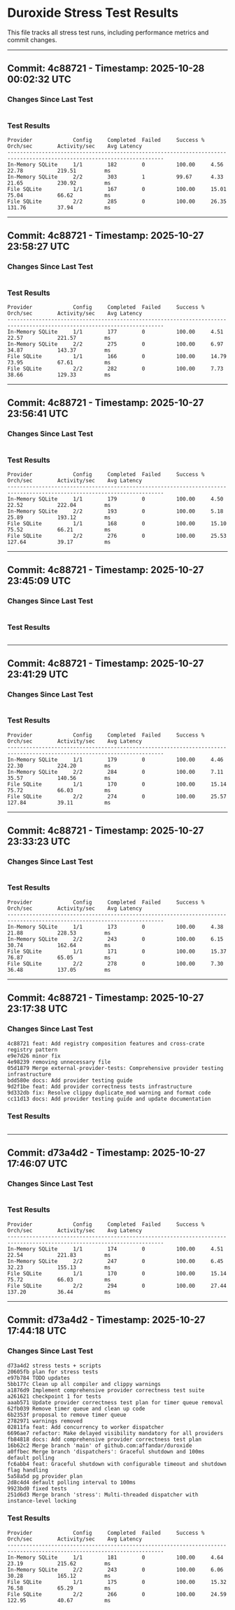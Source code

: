 # Duroxide Stress Test Results

This file tracks all stress test runs, including performance metrics and commit changes.

---

## Commit: 4c88721 - Timestamp: 2025-10-28 00:02:32 UTC

### Changes Since Last Test
```

```

### Test Results
```
Provider             Config     Completed  Failed     Success %  Orch/sec        Activity/sec    Avg Latency    
------------------------------------------------------------------------------------------------------------------------
In-Memory SQLite     1/1        182        0          100.00     4.56            22.78           219.51         ms
In-Memory SQLite     2/2        303        1          99.67      4.33            21.65           230.92         ms
File SQLite          1/1        167        0          100.00     15.01           75.04           66.62          ms
File SQLite          2/2        285        0          100.00     26.35           131.76          37.94          ms
```

---

## Commit: 4c88721 - Timestamp: 2025-10-27 23:58:27 UTC

### Changes Since Last Test
```

```

### Test Results
```
Provider             Config     Completed  Failed     Success %  Orch/sec        Activity/sec    Avg Latency    
------------------------------------------------------------------------------------------------------------------------
In-Memory SQLite     1/1        177        0          100.00     4.51            22.57           221.57         ms
In-Memory SQLite     2/2        275        0          100.00     6.97            34.87           143.37         ms
File SQLite          1/1        166        0          100.00     14.79           73.95           67.61          ms
File SQLite          2/2        282        0          100.00     7.73            38.66           129.33         ms
```

---

## Commit: 4c88721 - Timestamp: 2025-10-27 23:56:41 UTC

### Changes Since Last Test
```

```

### Test Results
```
Provider             Config     Completed  Failed     Success %  Orch/sec        Activity/sec    Avg Latency    
------------------------------------------------------------------------------------------------------------------------
In-Memory SQLite     1/1        179        0          100.00     4.50            22.52           222.04         ms
In-Memory SQLite     2/2        193        0          100.00     5.18            25.89           193.12         ms
File SQLite          1/1        168        0          100.00     15.10           75.52           66.21          ms
File SQLite          2/2        276        0          100.00     25.53           127.64          39.17          ms
```

---

## Commit: 4c88721 - Timestamp: 2025-10-27 23:45:09 UTC

### Changes Since Last Test
```

```

### Test Results
```

```

---

## Commit: 4c88721 - Timestamp: 2025-10-27 23:41:29 UTC

### Changes Since Last Test
```

```

### Test Results
```
Provider             Config     Completed  Failed     Success %  Orch/sec        Activity/sec    Avg Latency    
------------------------------------------------------------------------------------------------------------------------
In-Memory SQLite     1/1        179        0          100.00     4.46            22.30           224.20         ms
In-Memory SQLite     2/2        284        0          100.00     7.11            35.57           140.56         ms
File SQLite          1/1        170        0          100.00     15.14           75.72           66.03          ms
File SQLite          2/2        274        0          100.00     25.57           127.84          39.11          ms
```

---

## Commit: 4c88721 - Timestamp: 2025-10-27 23:33:23 UTC

### Changes Since Last Test
```

```

### Test Results
```
Provider             Config     Completed  Failed     Success %  Orch/sec        Activity/sec    Avg Latency    
------------------------------------------------------------------------------------------------------------------------
In-Memory SQLite     1/1        173        0          100.00     4.38            21.88           228.53         ms
In-Memory SQLite     2/2        243        0          100.00     6.15            30.74           162.64         ms
File SQLite          1/1        171        0          100.00     15.37           76.87           65.05          ms
File SQLite          2/2        278        0          100.00     7.30            36.48           137.05         ms
```

---

## Commit: 4c88721 - Timestamp: 2025-10-27 23:17:38 UTC

### Changes Since Last Test
```
4c88721 feat: Add registry composition features and cross-crate registry pattern
e9e7d26 minor fix
4e98239 removing unnecessary file
05d1879 Merge external-provider-tests: Comprehensive provider testing infrastructure
bdd580e docs: Add provider testing guide
9d2f1be feat: Add provider correctness tests infrastructure
9d332db fix: Resolve clippy duplicate_mod warning and format code
cc11d13 docs: Add provider testing guide and update documentation
```

### Test Results
```

```

---

## Commit: d73a4d2 - Timestamp: 2025-10-27 17:46:07 UTC

### Changes Since Last Test
```

```

### Test Results
```
Provider             Config     Completed  Failed     Success %  Orch/sec        Activity/sec    Avg Latency    
------------------------------------------------------------------------------------------------------------------------
In-Memory SQLite     1/1        174        0          100.00     4.51            22.54           221.83         ms
In-Memory SQLite     2/2        247        0          100.00     6.45            32.23           155.13         ms
File SQLite          1/1        170        0          100.00     15.14           75.72           66.03          ms
File SQLite          2/2        294        0          100.00     27.44           137.20          36.44          ms
```


---

## Commit: d73a4d2 - Timestamp: 2025-10-27 17:44:18 UTC

### Changes Since Last Test
```
d73a4d2 stress tests + scripts
20605fb plan for stress tests
e97b784 TODO updates
5bb177c Clean up all compiler and clippy warnings
a1876d9 Implement comprehensive provider correctness test suite
a261621 checkpoint 1 for tests
aaab571 Update provider correctness test plan for timer queue removal
62fb039 Remove timer queue and clean up code
6b2353f proposal to remove timer queue
2782971 warnings removed
02811fa feat: Add concurrency to worker dispatcher
6696ae7 refactor: Make delayed visibility mandatory for all providers
fb84818 docs: Add comprehensive provider correctness test plan
16b62c2 Merge branch 'main' of github.com:affandar/duroxide
a0ffbec Merge branch 'dispatchers': Graceful shutdown and 100ms default polling
fc6abb4 feat: Graceful shutdown with configurable timeout and shutdown flag handling
5a58a5d pg provider plan
2d8c4d4 default polling interval to 100ms
9923bd0 fixed tests
251d6d3 Merge branch 'stress': Multi-threaded dispatcher with instance-level locking
```

### Test Results
```
Provider             Config     Completed  Failed     Success %  Orch/sec        Activity/sec    Avg Latency    
------------------------------------------------------------------------------------------------------------------------
In-Memory SQLite     1/1        181        0          100.00     4.64            23.19           215.62         ms
In-Memory SQLite     2/2        243        0          100.00     6.06            30.28           165.12         ms
File SQLite          1/1        175        0          100.00     15.32           76.58           65.29          ms
File SQLite          2/2        266        0          100.00     24.59           122.95          40.67          ms
```
